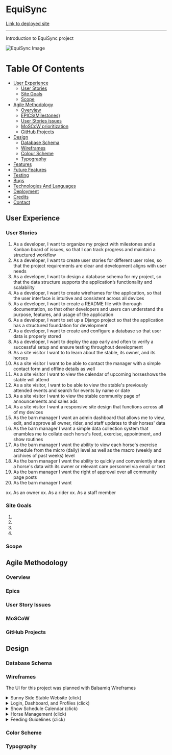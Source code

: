 # EquiSync
[Link to deployed site](https://)
<hr>
Introduction to EquiSync project

![EquiSync Image](./assets/...)

# Table Of Contents

-   [User Experience](#user-experience)
    -   [User Stories](#user-stories)
    -   [Site Goals](#site-goals)
    -   [Scope](#scope)
-   [Agile Methodology](#Agile-Methodology)
    -   [Overview](#overview)
    -   [EPICS(Milestones)](#epicsmilestones)
    -   [User Stories issues](#user-stories-issues)
    -   [MoSCoW prioritization](#moscow-prioritization)
    -   [GitHub Projects](#github-projects)
-   [Design](#design)
    -   [Database Schema](#Database-Schema)
    -   [Wireframes](#Wireframes)
    -   [Colour Scheme](#colour-scheme)
    -   [Typography](#Typography)
-   [Features](#features)
-   [Future Features](#future-features)
-   [Testing](#testing)
-   [Bugs](#Bugs)
-   [Technologies And Languages](#technologies-and-languages)
-   [Deployment](#deployment)
-   [Credits](#credits)
-   [Contact](#contact)


## User Experience

### User Stories

1. As a developer, I want to organize my project with milestones and a Kanban board of issues, so that I can track progress and maintain a structured workflow
2. As a developer, I want to create user stories for different user roles, so that the project requirements are clear and development aligns with user needs
3. As a developer, I want to design a database schema for my project, so that the data structure supports the application’s functionality and scalability
4. As a developer, I want to create wireframes for the application, so that the user interface is intuitive and consistent across all devices
5. As a developer, I want to create a README file with thorough documentation, so that other developers and users can understand the purpose, features, and usage of the application
6. As a developer, I want to set up a Django project so that the application has a structured foundation for development
7. As a developer, I want to create and configure a database so that user data is properly stored
8. As a developer, I want to deploy the app early and often to verify a successful setup and ensure testing throughout development
9. As a site visitor I want to to learn about the stable, its owner, and its horses
10. As a site visitor I want to be able to contact the manager with a simple contact form and offline details as well
11. As a site visitor I want to view the calendar of upcoming horseshows the stable will attend
12. As a site visitor, I want to be able to view the stable's previously attended events and search for events by name or date
13. As a site visitor I want to view the stable community page of announcements and sales ads
14. As a site visitor I want a responsive site design that functions across all of my devices
15. As the barn manager I want an admin dashboard that allows me to view, edit, and approve all owner, rider, and staff updates to their horses' data
16. As the barn manager I want a simple data collection system that enambles me to collate each horse's feed, exercise, appointment, and show routines
17. As the barn manager I want the ability to view each horse's exercise schedule from the micro (daily) level as well as the macro (weekly and archives of past weeks) level
18. As the barn manager I want the ability to quickly and conveniently share a horse's data with its owner or relevant care personnel via email or text
19. As the barn manager I want the right of approval over all community page posts
20. As the barn manager I want 




xx. As an owner
xx. As a rider
xx. As a staff member


### Site Goals

1. 
2. 
3. 
4. 

### Scope


## Agile Methodology

### Overview

### Epics

### User Story Issues

### MoSCoW

### GitHub Projects


## Design

### Database Schema

### Wireframes
The UI for this project was planned with Balsamiq Wireframes

<details>
  <summary>Sunny Side Stable Website (click)</summary>
  
  - **Home**  
    ![Home](./assets/readme-images/wireframes/home.png)
  - **Our Horses**  
    ![Our Horses](./assets/readme-images/wireframes/our-horses.png)
  - **Our Community**  
    ![Our Community](./assets/readme-images/wireframes/our-community.png)
  - **Error 404**  
    ![404](./assets/readme-images/wireframes/404.png)

</details>

<details>
  <summary>Login, Dashboard, and Profiles (click)</summary>
  
  - **Login**  
    ![Login](./assets/readme-images/wireframes/login.png)
  - **Admin**  
    ![Admin](./assets/readme-images/wireframes/admin.png)
  - **User**  
    ![User](./assets/readme-images/wireframes/user.png)
  - **Horse Profile**  
    ![Horse](./assets/readme-images/wireframes/horse.png)
  
</details>

<details>
  <summary>Show Schedule Calendar (click)</summary>
  
  - **Show Schedule**  
    ![Show](./assets/readme-images/wireframes/show.png)
  - **Individual Horse Show Schedule**  
    ![Horse Show](./assets/readme-images/wireframes/horse-show.png)
  
</details>

<details>
  <summary>Horse Management (click)</summary>
  
  - **Stable Management**  
    ![Stable Management](./assets/readme-images/wireframes/stable.png)
  - **Individual Management**  
    ![Individual Management](./assets/readme-images/wireframes/management.png)

</details>

<details>
  <summary>Feeding Guidelines (click)</summary>
  
  - **Stable Feeding Guidelines**  
    ![Stable Feed](./assets/readme-images/wireframes/feed.png)
  - **Individual Feeding Guidelines**  
    ![Individual Feed](./assets/readme-images/wireframes/horse-feed.png)

</details>


### Color Scheme

### Typography